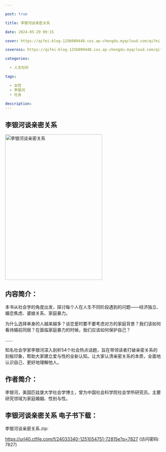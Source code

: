 ```yaml
---

post: true

title: 李银河谈亲密关系

date: 2024-05-29 09:15

cover: https://qifei-blog-1256009448.cos.ap-chengdu.myqcloud.com/qifei-blog/65e03abc9f345e8d03a15f1f.jpg

coveross: https://qifei-blog-1256009448.cos.ap-chengdu.myqcloud.com/qifei-blog/65e03abc9f345e8d03a15f1f.jpg

categories:

  - 人文社科

tags:

  - 女性
  - 李银河
  - 社会

description:
---
```




## 李银河谈亲密关系
<img alt="李银河谈亲密关系 " class="aligncenter loaded" data-was-processed="true" decoding="async" fetchpriority="high" height="471" src="https://qifei-blog-1256009448.cos.ap-chengdu.myqcloud.com/qifei-blog/65e03abc9f345e8d03a15f1f.jpg" style="cursor: zoom-in;" width="314"/>

## 内容简介：

本书从社会学的角度出发，探讨每个人在人生不同阶段遇到的问题——经济独立、婚恋焦虑、婆媳关系、家庭暴力。

为什么选择单身的人越来越多？谈恋爱时要不要考虑对方的家庭背景？我们该如何看待婚前同居？在面临家庭暴力的时候，我们应该如何保护自己？

……

知名社会学家李银河深入剖析54个社会热点话题，旨在带领读者打破亲密关系的刻板印象，帮助大家建立爱与性的全新认知。让大家认清亲密关系的本质，全面地认识自己、更好地理解他人。

## 作者简介：

李银河，美国匹兹堡大学社会学博士，曾为中国社会科学院社会学所研究员。主要研究领域为家庭婚姻、性别与性。

## 李银河谈亲密关系 电子书下载：



李银河谈亲密关系.zip: 

https://url40.ctfile.com/f/24033340-1251054751-72815e?p=7827 (访问密码: 7827)
